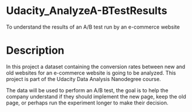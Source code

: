 # Udacity_AnalyzeA-BTestResults
To understand the results of an A/B test run by an e-commerce website

# Description
In this project a dataset containing the conversion rates between new and old websites for an e-commerce website is going to be analyzed. This project is part of the Udacity Data Analysis Nanodegree course.

The data will be used to perform an A/B test, the goal is to help the company understand if they should implement the new page, keep the old page, or perhaps run the experiment longer to make their decision.
